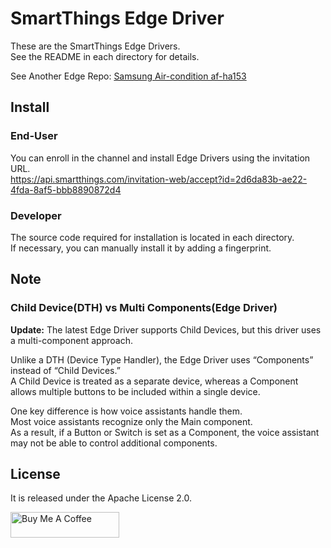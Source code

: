 # SmartThings Edge Driver
These are the SmartThings Edge Drivers.  
See the README in each directory for details.

See Another Edge Repo: [Samsung Air-condition af-ha153](https://github.com/obmaz/samsung_aircon_connector)

## Install
### End-User
You can enroll in the channel and install Edge Drivers using the invitation URL.  
https://api.smartthings.com/invitation-web/accept?id=2d6da83b-ae22-4fda-8af5-bbb8890872d4

### Developer
The source code required for installation is located in each directory.  
If necessary, you can manually install it by adding a fingerprint.

## Note
### Child Device(DTH) vs Multi Components(Edge Driver)
**Update:** The latest Edge Driver supports Child Devices, but this driver uses a multi-component approach.  

Unlike a DTH (Device Type Handler), the Edge Driver uses “Components” instead of “Child Devices.”  
A Child Device is treated as a separate device, whereas a Component allows multiple buttons to be included within a single device.  

One key difference is how voice assistants handle them.  
Most voice assistants recognize only the Main component.  
As a result, if a Button or Switch is set as a Component, the voice assistant may not be able to control additional components.

## License
It is released under the Apache License 2.0.

<a href="https://www.buymeacoffee.com/zambobmaz" target="_blank"><img src="https://cdn.buymeacoffee.com/buttons/default-orange.png" alt="Buy Me A Coffee" height="41" width="174"></a>
